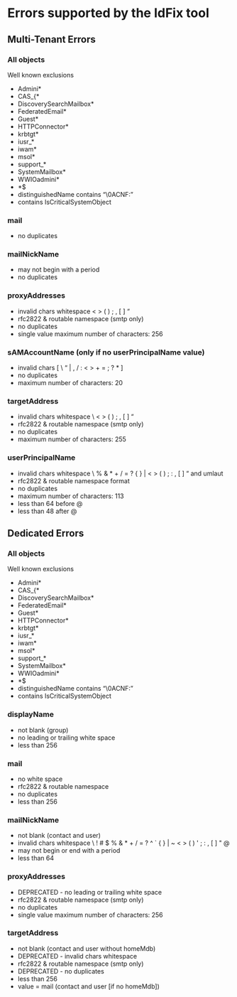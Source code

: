 # Errors supported by the IdFix tool  


## Multi-Tenant Errors

### All objects

Well known exclusions

- Admini*
- CAS_{*
- DiscoverySearchMailbox*
- FederatedEmail*
- Guest*
- HTTPConnector*
- krbtgt*
- iusr_*
- iwam*
- msol*
- support_*
- SystemMailbox*
- WWIOadmini*
- *$
- distinguishedName contains “\0ACNF:”
- contains IsCriticalSystemObject

### mail
- no duplicates 

### mailNickName
- may not begin with a period
- no duplicates

### proxyAddresses
- invalid chars whitespace < > ( ) ; , [ ] “
- rfc2822 & routable namespace (smtp only)
- no duplicates
- single value maximum number of characters: 256

### sAMAccountName (only if no userPrincipalName value)
- invalid chars  [ \ “ | , / : < > + = ; ? * ]
- no duplicates
- maximum number of characters: 20
### targetAddress
- invalid chars whitespace \ < > ( ) ; , [ ] “
- rfc2822 & routable namespace (smtp only)
- no duplicates 
- maximum number of characters: 255
### userPrincipalName
- invalid chars whitespace \ % & * + / = ?  { } | < > ( ) ; : , [ ] “ and umlaut
- rfc2822 & routable namespace format
- no duplicates 
- maximum number of characters: 113
- less than 64 before @
- less than 48 after @

## Dedicated Errors

### All objects

Well known exclusions

- Admini*
- CAS_{*
- DiscoverySearchMailbox*
- FederatedEmail*
- Guest*
- HTTPConnector*
- krbtgt*
- iusr_*
- iwam*
- msol*
- support_*
- SystemMailbox*
- WWIOadmini*
- *$
- distinguishedName contains “\0ACNF:”
- contains IsCriticalSystemObject

### displayName
- not blank (group)
- no leading or trailing white space
- less than 256

### mail
- no white space
- rfc2822 & routable namespace
- no duplicates 
- less than 256

### mailNickName
- not blank (contact and user)
- invalid chars whitespace \ ! # $ % & * + / = ? ^ ` { } | ~ < > ( ) ' ; : , [ ] " @
- may not begin or end with a period
- less than 64

### proxyAddresses
- DEPRECATED - no leading or trailing white space
- rfc2822 & routable namespace (smtp only)
- no duplicates
- single value maximum number of characters: 256

### targetAddress
- not blank (contact and user without homeMdb)
- DEPRECATED - invalid chars whitespace
- rfc2822 & routable namespace (smtp only)
- DEPRECATED - no duplicates 
- less than 256
- value = mail (contact and user [if no homeMdb])
